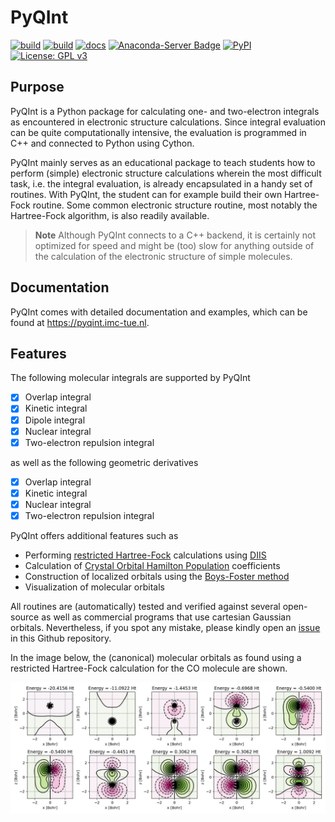 # PyQInt

[![build](https://github.com/ifilot/pyqint/actions/workflows/build_conda.yml/badge.svg)](https://github.com/ifilot/pyqint/actions/workflows/build_conda.yml)
[![build](https://github.com/ifilot/pyqint/actions/workflows/build_wheels.yml/badge.svg)](https://github.com/ifilot/pyqint/actions/workflows/build_wheels.yml)
[![docs](https://github.com/ifilot/pyqint/actions/workflows/docs.yml/badge.svg)](https://github.com/ifilot/pyqint/actions/workflows/docs.yml)
[![Anaconda-Server Badge](https://anaconda.org/ifilot/pyqint/badges/version.svg)](https://anaconda.org/ifilot/pyqint)
[![PyPI](https://img.shields.io/pypi/v/pyqint?style=flat-square)](https://pypi.org/project/pyqint/)
[![License: GPL v3](https://img.shields.io/badge/License-GPLv3-blue.svg)](https://www.gnu.org/licenses/gpl-3.0)

## Purpose

PyQInt is a Python package for calculating one- and two-electron integrals as
encountered in electronic structure calculations. Since integral evaluation can
be quite computationally intensive, the evaluation is programmed in C++ and
connected to Python using Cython.

PyQInt mainly serves as an educational package to teach students how to perform
(simple) electronic structure calculations wherein the most difficult task,
i.e. the integral evaluation, is already encapsulated in a handy set of
routines. With PyQInt, the student can for example build their own Hartree-Fock
routine. Some common electronic structure routine, most notably the
Hartree-Fock algorithm, is also readily available.

> **Note**
> Although PyQInt connects to a C++ backend, it is certainly not optimized for
> speed and might be (too) slow for anything outside of the calculation of the
> electronic structure of simple molecules.

## Documentation

PyQInt comes with detailed documentation and examples, which can be found
at https://pyqint.imc-tue.nl.

## Features

The following molecular integrals are supported by PyQInt

- [x] Overlap integral
- [x] Kinetic integral
- [x] Dipole integral
- [x] Nuclear integral
- [x] Two-electron repulsion integral

as well as the following geometric derivatives

- [x] Overlap integral
- [x] Kinetic integral
- [x] Nuclear integral
- [x] Two-electron repulsion integral

PyQInt offers additional features such as
* Performing [restricted Hartree-Fock](https://en.wikipedia.org/wiki/Hartree%E2%80%93Fock_method)
  calculations using [DIIS](https://en.wikipedia.org/wiki/DIIS)
* Calculation of [Crystal Orbital Hamilton Population](http://www.cohp.de/) coefficients
* Construction of localized orbitals using the [Boys-Foster method](https://en.wikipedia.org/wiki/Localized_molecular_orbitals#Foster-Boys)
* Visualization of molecular orbitals

All routines are (automatically) tested and verified against several open-source
as well as commercial programs that use cartesian Gaussian orbitals. Nevertheless,
if you spot any mistake, please kindly open an [issue](https://github.com/ifilot/pyqint/issues)
in this Github repository.

In the image below, the (canonical) molecular orbitals as found using a restricted
Hartree-Fock calculation for the CO molecule are shown.

![Molecular orbitals of CO](img/co.jpg)
